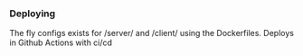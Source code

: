 ### Deploying

The fly configs exists for /server/ and /client/ using the Dockerfiles. Deploys in Github Actions with ci/cd 

